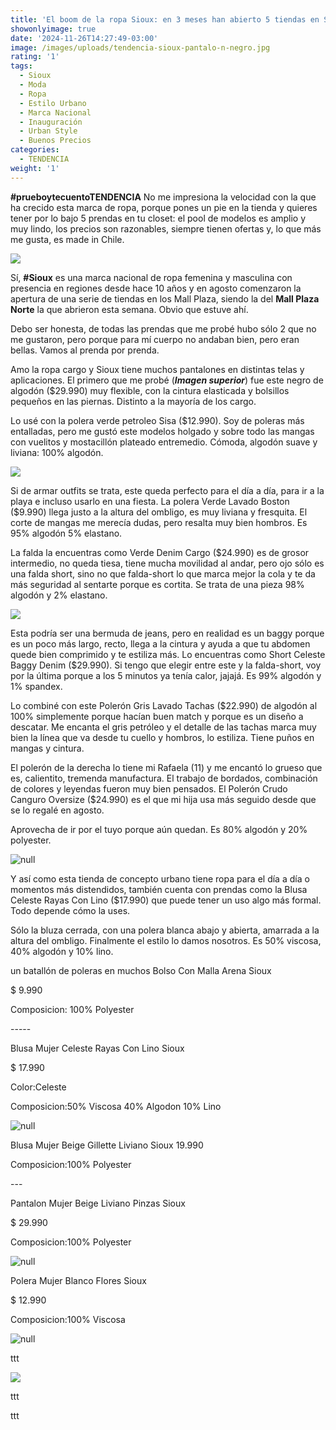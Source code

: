 ```yaml
---
title: 'El boom de la ropa Sioux: en 3 meses han abierto 5 tiendas en Santiago'
showonlyimage: true
date: '2024-11-26T14:27:49-03:00'
image: /images/uploads/tendencia-sioux-pantalo-n-negro.jpg
rating: '1'
tags:
  - Sioux
  - Moda
  - Ropa
  - Estilo Urbano
  - Marca Nacional
  - Inauguración
  - Urban Style
  - Buenos Precios
categories:
  - TENDENCIA
weight: '1'
---
```

**\#prueboytecuentoTENDENCIA** No me impresiona la velocidad con la que ha crecido esta marca de ropa, porque pones un pie en la tienda y quieres tener por lo bajo 5 prendas en tu closet: el pool de modelos es amplio y muy lindo, los precios son razonables, siempre tienen ofertas y, lo que más me gusta, es made in Chile.

<!--more-->



![](/images/uploads/tendencia-sioux-pantalo-n-negro.jpg)

Sí, **\#Sioux** es una marca nacional de ropa femenina y masculina con presencia en regiones desde hace 10 años y en agosto comenzaron la apertura de una serie de tiendas en los Mall Plaza, siendo la del **Mall Plaza Norte** la que abrieron esta semana. Obvio que estuve ahí.

Debo ser honesta, de todas las prendas que me probé hubo sólo 2 que no me gustaron, pero porque para mí cuerpo no andaban bien, pero eran bellas. Vamos al prenda por prenda.

Amo la ropa cargo y Sioux tiene muchos pantalones en distintas telas y aplicaciones. El primero que me probé (**_Imagen superior_**) fue este negro de algodón ($29.990) muy flexible, con la cintura elasticada y bolsillos pequeños en las piernas. Distinto a la mayoría de los cargo.  

Lo usé con la polera verde petroleo Sisa ($12.990). Soy de poleras más entalladas, pero me gustó este modelos holgado y sobre todo las mangas con vuelitos y mostacillón plateado entremedio. Cómoda, algodón suave y liviana: 100% algodón.

![](/images/uploads/tendencia-sioux-polera-falda.jpg)

Si de armar outfits se trata, este queda perfecto para el día a día, para ir a la playa e incluso usarlo en una fiesta. La polera Verde Lavado Boston ($9.990) llega justo a la altura del ombligo, es muy liviana y fresquita. El corte de mangas me merecía dudas, pero resalta muy bien hombros. Es 95% algodón 5% elastano.   

La falda la encuentras como Verde Denim Cargo ($24.990) es de grosor intermedio, no queda tiesa, tiene mucha movilidad al andar, pero ojo sólo es una falda short, sino no que falda-short lo que marca mejor la cola y te da más seguridad al sentarte porque es cortita. Se trata de una pieza 98% algodón y 2% elastano.



![](/images/uploads/tendencia-sioux-polero-n-bermuda.jpg)

Esta podría ser una bermuda de jeans, pero en realidad es un baggy porque es un poco más largo, recto, llega a la cintura y ayuda a que tu abdomen quede bien comprimido y te estiliza más. Lo encuentras como Short Celeste Baggy Denim ($29.990). Si tengo que elegir entre este y la falda-short, voy por la última porque a los 5 minutos ya tenía calor, jajajá. Es 99% algodón y 1% spandex.

Lo combiné con este Polerón Gris Lavado Tachas ($22.990) de algodón al 100% simplemente porque hacían buen match y porque es un diseño a descatar. Me encanta el gris petróleo y el detalle de las tachas marca muy bien la línea que va desde tu cuello y hombros, lo estiliza. Tiene puños en mangas y cintura.

El polerón de la derecha lo tiene mi Rafaela (11) y me encantó lo grueso que es, calientito, tremenda manufactura. El trabajo de bordados, combinación de colores y leyendas fueron muy bien pensados. El Polerón Crudo Canguro Oversize ($24.990) es el que mi hija usa más seguido desde que se lo regalé en agosto. 

Aprovecha de ir por el tuyo porque aún quedan. Es 80% algodón y 20% polyester.

![null](/images/uploads/tendencia-sioux-bluza.jpg)

Y así como esta tienda de concepto urbano tiene ropa para el día a día o momentos más distendidos, también cuenta con prendas como la Blusa Celeste Rayas Con Lino ($17.990) que puede tener un uso algo más formal. Todo depende cómo la uses. 

Sólo la bluza cerrada, con una polera blanca abajo y abierta, amarrada a la altura del ombligo. Finalmente el estilo lo damos nosotros. Es 50% viscosa, 40% algodón y 10% lino.







un batallón de poleras en muchos Bolso Con Malla Arena Sioux

$ 9.990

Composicion: 100% Polyester

\-----

Blusa Mujer Celeste Rayas Con Lino Sioux

$ 17.990

Color:Celeste

Composicion:50% Viscosa 40% Algodon 10% Lino

![null](/images/uploads/tendencia-sioux-ppal-ok.jpg)

Blusa Mujer Beige Gillette Liviano Sioux 19.990

Composicion:100% Polyester

\---

Pantalon Mujer Beige Liviano Pinzas Sioux

$ 29.990

Composicion:100% Polyester

![null](/images/uploads/tendencia-sioux-desfile.jpg)

Polera Mujer Blanco Flores Sioux

$ 12.990

Composicion:100% Viscosa

![null](/images/uploads/tendencia-sioux-vestido-billetera.jpg)

ttt

![](/images/uploads/tendencia-sioux-masculino.jpg)

ttt

ttt
